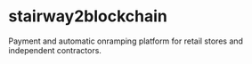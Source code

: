 # stairway2blockchain
Payment and automatic onramping platform for retail stores and independent contractors.
